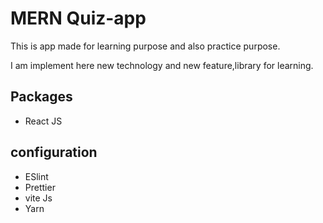 # MERN Quiz-app

This is app made for learning purpose and also practice purpose.

I am implement here new technology and new feature,library for learning.

## Packages

- React JS

## configuration

- ESlint
- Prettier
- vite Js
- Yarn
